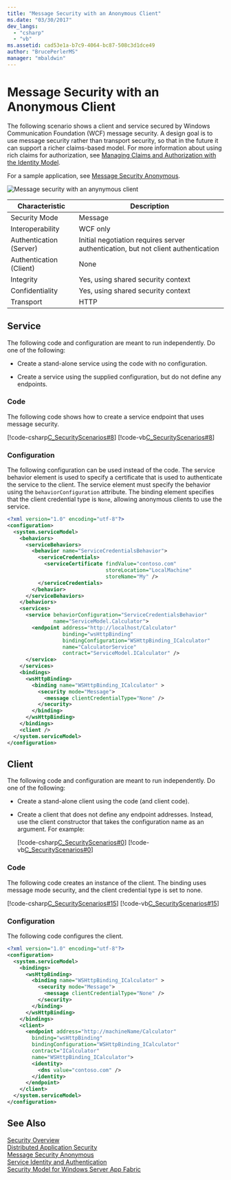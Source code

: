```yaml
---
title: "Message Security with an Anonymous Client"
ms.date: "03/30/2017"
dev_langs: 
  - "csharp"
  - "vb"
ms.assetid: cad53e1a-b7c9-4064-bc87-508c3d1dce49
author: "BrucePerlerMS"
manager: "mbaldwin"
---
```

# Message Security with an Anonymous Client
The following scenario shows a client and service secured by Windows Communication Foundation (WCF) message security. A design goal is to use message security rather than transport security, so that in the future it can support a richer claims-based model. For more information about using rich claims for authorization, see [Managing Claims and Authorization with the Identity Model](../../../../docs/framework/wcf/feature-details/managing-claims-and-authorization-with-the-identity-model.md).  

 For a sample application, see [Message Security Anonymous](../../../../docs/framework/wcf/samples/message-security-anonymous.md).  

 ![Message security with an anynymous client](../../../../docs/framework/wcf/feature-details/media/b361a565-831c-4c10-90d7-66d8eeece0a1.gif "b361a565-831c-4c10-90d7-66d8eeece0a1")  


|Characteristic|Description|  
|--------------------|-----------------|  
|Security Mode|Message|  
|Interoperability|WCF only|  
|Authentication (Server)|Initial negotiation requires server authentication, but not client authentication|  
|Authentication (Client)|None|  
|Integrity|Yes, using shared security context|  
|Confidentiality|Yes, using shared security context|  
|Transport|HTTP|  

## Service  
 The following code and configuration are meant to run independently. Do one of the following:  

- Create a stand-alone service using the code with no configuration.  

- Create a service using the supplied configuration, but do not define any endpoints.  

### Code  
 The following code shows how to create a service endpoint that uses message security.  

 [!code-csharp[C_SecurityScenarios#8](../../../../samples/snippets/csharp/VS_Snippets_CFX/c_securityscenarios/cs/source.cs#8)]
 [!code-vb[C_SecurityScenarios#8](../../../../samples/snippets/visualbasic/VS_Snippets_CFX/c_securityscenarios/vb/source.vb#8)]  

### Configuration  
 The following configuration can be used instead of the code. The service behavior element is used to specify a certificate that is used to authenticate the service to the client. The service element must specify the behavior using the `behaviorConfiguration` attribute. The binding element specifies that the client credential type is `None`, allowing anonymous clients to use the service.  

```xml  
<?xml version="1.0" encoding="utf-8"?>  
<configuration>  
  <system.serviceModel>  
    <behaviors>  
      <serviceBehaviors>  
        <behavior name="ServiceCredentialsBehavior">  
          <serviceCredentials>  
            <serviceCertificate findValue="contoso.com"   
                                storeLocation="LocalMachine"  
                                storeName="My" />  
          </serviceCredentials>  
        </behavior>  
      </serviceBehaviors>  
    </behaviors>  
    <services>  
      <service behaviorConfiguration="ServiceCredentialsBehavior"   
               name="ServiceModel.Calculator">  
        <endpoint address="http://localhost/Calculator"   
                  binding="wsHttpBinding"  
                  bindingConfiguration="WSHttpBinding_ICalculator"   
                  name="CalculatorService"  
                  contract="ServiceModel.ICalculator" />  
      </service>  
    </services>  
    <bindings>  
      <wsHttpBinding>  
        <binding name="WSHttpBinding_ICalculator" >  
          <security mode="Message">  
            <message clientCredentialType="None" />  
          </security>  
        </binding>  
      </wsHttpBinding>  
    </bindings>  
    <client />  
  </system.serviceModel>  
</configuration>  
```  

## Client  
 The following code and configuration are meant to run independently. Do one of the following:  

- Create a stand-alone client using the code (and client code).  

- Create a client that does not define any endpoint addresses. Instead, use the client constructor that takes the configuration name as an argument. For example:  

   [!code-csharp[C_SecurityScenarios#0](../../../../samples/snippets/csharp/VS_Snippets_CFX/c_securityscenarios/cs/source.cs#0)]
   [!code-vb[C_SecurityScenarios#0](../../../../samples/snippets/visualbasic/VS_Snippets_CFX/c_securityscenarios/vb/source.vb#0)]  

### Code  
 The following code creates an instance of the client. The binding uses message mode security, and the client credential type is set to none.  

 [!code-csharp[C_SecurityScenarios#15](../../../../samples/snippets/csharp/VS_Snippets_CFX/c_securityscenarios/cs/source.cs#15)]
 [!code-vb[C_SecurityScenarios#15](../../../../samples/snippets/visualbasic/VS_Snippets_CFX/c_securityscenarios/vb/source.vb#15)]  

### Configuration  
 The following code configures the client.  

```xml  
<?xml version="1.0" encoding="utf-8"?>  
<configuration>  
  <system.serviceModel>  
    <bindings>  
      <wsHttpBinding>  
        <binding name="WSHttpBinding_ICalculator" >  
          <security mode="Message">  
            <message clientCredentialType="None" />  
          </security>  
        </binding>  
      </wsHttpBinding>  
    </bindings>  
    <client>  
      <endpoint address="http://machineName/Calculator"  
        binding="wsHttpBinding"  
        bindingConfiguration="WSHttpBinding_ICalculator"   
        contract="ICalculator"  
        name="WSHttpBinding_ICalculator">  
        <identity>  
          <dns value="contoso.com" />  
        </identity>  
      </endpoint>  
    </client>  
  </system.serviceModel>  
</configuration>  
```  

## See Also  
 [Security Overview](../../../../docs/framework/wcf/feature-details/security-overview.md)  
 [Distributed Application Security](../../../../docs/framework/wcf/feature-details/distributed-application-security.md)  
 [Message Security Anonymous](../../../../docs/framework/wcf/samples/message-security-anonymous.md)  
 [Service Identity and Authentication](../../../../docs/framework/wcf/feature-details/service-identity-and-authentication.md)  
 [Security Model for Windows Server App Fabric](http://go.microsoft.com/fwlink/?LinkID=201279&clcid=0x409)
